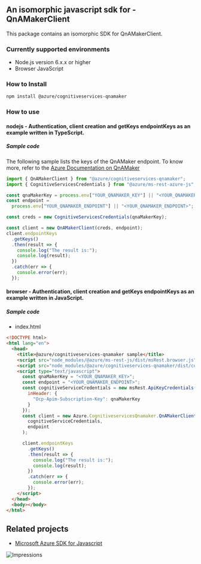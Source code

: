 ## An isomorphic javascript sdk for - QnAMakerClient

This package contains an isomorphic SDK for QnAMakerClient.

### Currently supported environments

- Node.js version 6.x.x or higher
- Browser JavaScript

### How to Install

```bash
npm install @azure/cognitiveservices-qnamaker
```

### How to use

#### nodejs - Authentication, client creation and getKeys endpointKeys as an example written in TypeScript.

##### Sample code
The following sample lists the keys of the QnAMaker endpoint. To know more, refer to the [Azure Documentation on QnAMaker](https://docs.microsoft.com/en-us/azure/cognitive-services/qnamaker/)

```typescript
import { QnAMakerClient } from "@azure/cognitiveservices-qnamaker";
import { CognitiveServicesCredentials } from "@azure/ms-rest-azure-js";

const qnaMakerKey = process.env["YOUR_QNAMAKER_KEY"] || "<YOUR_QNAMAKER_KEY>";
const endpoint =
  process.env["YOUR_QNAMAKER_ENDPOINT"] || "<YOUR_QNAMAKER_ENDPOINT>";

const creds = new CognitiveServicesCredentials(qnaMakerKey);

const client = new QnAMakerClient(creds, endpoint);
client.endpointKeys
  .getKeys()
  .then(result => {
    console.log("The result is:");
    console.log(result);
  })
  .catch(err => {
    console.error(err);
  });
```

#### browser - Authentication, client creation and getKeys endpointKeys as an example written in JavaScript.

##### Sample code

- index.html
```html
<!DOCTYPE html>
<html lang="en">
  <head>
    <title>@azure/cognitiveservices-qnamaker sample</title>
    <script src="node_modules/@azure/ms-rest-js/dist/msRest.browser.js"></script>
    <script src="node_modules/@azure/cognitiveservices-qnamaker/dist/cognitiveservices-qnamaker.js"></script>
    <script type="text/javascript">
      const qnaMakerKey = "<YOUR_QNAMAKER_KEY>";
      const endpoint = "<YOUR_QNAMAKER_ENDPOINT>";
      const cognitiveServiceCredentials = new msRest.ApiKeyCredentials({
        inHeader: {
          "Ocp-Apim-Subscription-Key": qnaMakerKey
        }
      });
      const client = new Azure.CognitiveservicesQnamaker.QnAMakerClient(
        cognitiveServiceCredentials,
        endpoint
      );

      client.endpointKeys
        .getKeys()
        .then(result => {
          console.log("The result is:");
          console.log(result);
        })
        .catch(err => {
          console.error(err);
        });
    </script>
  </head>
  <body></body>
</html>
```

## Related projects

- [Microsoft Azure SDK for Javascript](https://github.com/Azure/azure-sdk-for-js)

![Impressions](https://azure-sdk-impressions.azurewebsites.net/api/impressions/azure-sdk-for-js/sdk/cognitiveservices/cognitiveservices-qnamaker/README.png)
